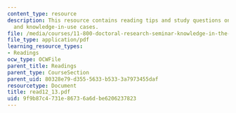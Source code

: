 ```yaml
---
content_type: resource
description: This resource contains reading tips and study questions on student briefs
  and knowledge-in-use cases.
file: /media/courses/11-800-doctoral-research-seminar-knowledge-in-the-public-arena-spring-2007/9f9b87c4731e86736a6dbe6206237823_read12_13.pdf
file_type: application/pdf
learning_resource_types:
- Readings
ocw_type: OCWFile
parent_title: Readings
parent_type: CourseSection
parent_uid: 80328e79-d355-5633-b533-3a7973455daf
resourcetype: Document
title: read12_13.pdf
uid: 9f9b87c4-731e-8673-6a6d-be6206237823
---
```

